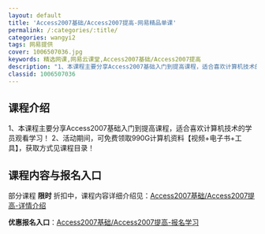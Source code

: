```yaml
---
layout: default
title: 'Access2007基础/Access2007提高-网易精品单课'
permalink: /:categories/:title/
categories: wangyi2
tags: 网易提供
cover: 1006507036.jpg
keywords: 精选网课,网易云课堂,Access2007基础/Access2007提高
description: "1、本课程主要分享Access2007基础入门到提高课程，适合喜欢计算机技术的学员观看学习！2、活动期间，可免费领取990G计算机资料【视频+电子书+工具】，获取方式见课程目录！Access"
classid: 1006507036
---
```


## 课程介绍

1、本课程主要分享Access2007基础入门到提高课程，适合喜欢计算机技术的学员观看学习！
2、活动期间，可免费领取990G计算机资料【视频+电子书+工具】，获取方式见课程目录！

## 课程内容与报名入口

部分课程 **限时** 折扣中，课程内容详细介绍见：[Access2007基础/Access2007提高-详情介绍](https://study.163.com/course/introduction/1006507036.htm?share=1&shareId=1025206652&utm_campaign=share&utm_medium=iphoneShare&utm_source=&utm_u=1025206652)

**优惠报名入口**：[Access2007基础/Access2007提高-报名学习](https://study.163.com/course/introduction/1006507036.htm?share=1&shareId=1025206652&utm_campaign=share&utm_medium=iphoneShare&utm_source=&utm_u=1025206652)


